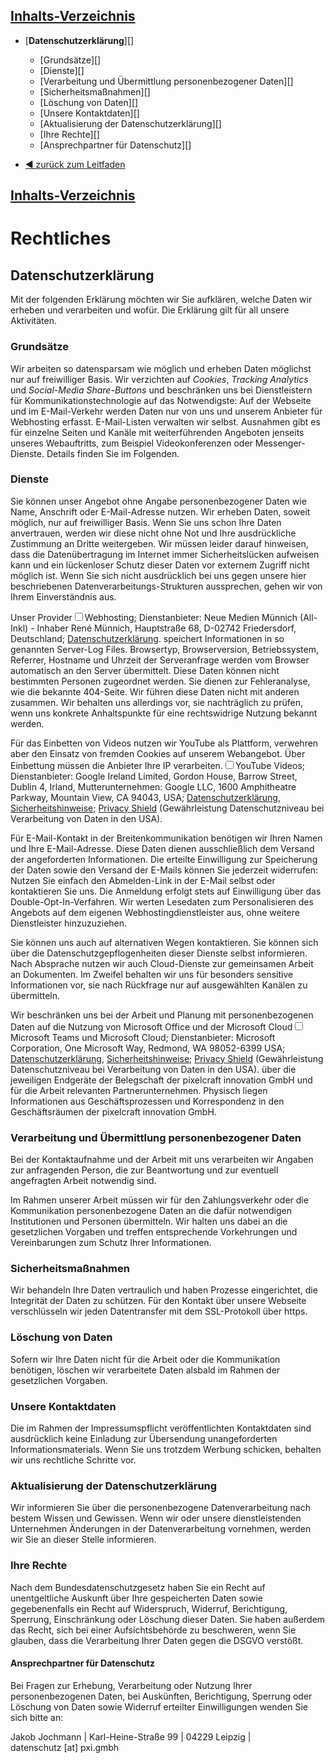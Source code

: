<nav class="nav--article"><!-- leave this alone -->
<div id="open"><!-- leave this alone -->
<h2><a href="#close" id="nav--close">Inhalts-Verzeichnis</a></h2><!-- leave this alone -->

- [**Datenschutzerklärung**][]
    - [Grundsätze][]
    - [Dienste][]
    - [Verarbeitung und Übermittlung personenbezogener Daten][]
    - [Sicherheitsmaßnahmen][]
    - [Löschung von Daten][]
    - [Unsere Kontaktdaten][]
    - [Aktualisierung der Datenschutzerklärung][]
    - [Ihre Rechte][]
    - [Ansprechpartner für Datenschutz][]

- [◀ zurück zum Leitfaden](/)

</div><!-- leave this alone -->
<h2><a href="#open">Inhalts-Verzeichnis</a></h2><!-- leave this alone -->
</nav><!-- leave this alone -->



# Rechtliches

## Datenschutzerklärung
Mit der folgenden Erklärung möchten wir Sie aufklären, welche Daten wir erheben und verarbeiten und wofür. Die Erklärung gilt für all unsere Aktivitäten.


### Grundsätze
Wir arbeiten so datensparsam wie möglich und erheben Daten möglichst nur auf freiwilliger Basis. Wir verzichten auf *Cookies*, *Tracking Analytics* und *Social-Media Share-Buttons* und beschränken uns bei Dienstleistern für Kommunikationstechnologie auf das Notwendigste: Auf der Webseite und im E-Mail-Verkehr werden Daten nur von uns und unserem Anbieter für Webhosting erfasst. E-Mail-Listen verwalten wir selbst. Ausnahmen gibt es für einzelne Seiten und Kanäle mit weiterführenden Angeboten jenseits unseres Webauftritts, zum Beispiel Videokonferenzen oder Messenger-Dienste. Details finden Sie im Folgenden.


### Dienste
Sie können unser Angebot ohne Angabe personenbezogener Daten wie Name, Anschrift oder E-Mail-Adresse nutzen. Wir erheben Daten, soweit möglich, nur auf freiwilliger Basis. Wenn Sie uns schon Ihre Daten anvertrauen, werden wir diese nicht ohne Not und Ihre ausdrückliche Zustimmung an Dritte weitergeben. Wir müssen leider darauf hinweisen, dass die Datenübertragung im Internet immer Sicherheitslücken aufweisen kann und ein lückenloser Schutz dieser Daten vor externem Zugriff nicht möglich ist. Wenn Sie sich nicht ausdrücklich bei uns gegen unsere hier beschriebenen Datenverarbeitungs-Strukturen aussprechen, gehen wir von Ihrem Einverständnis aus.

Unser Provider<label for="provider" class="margin-toggle sidenote-number"></label><input type="checkbox" id="provider" class="margin-toggle"/><span class="sidenote">Webhosting; Dienstanbieter: Neue Medien Münnich (All-Inkl) - Inhaber René Münnich, Hauptstraße 68, D-02742 Friedersdorf, Deutschland;  <a href="https://all-inkl.com/datenschutzinformationen/">Datenschutzerklärung</a>.</span> speichert Informationen in so genannten Server-Log Files. Browsertyp, Browserversion, Betriebssystem, Referrer, Hostname und Uhrzeit der Serveranfrage werden vom Browser automatisch an den Server übermittelt. Diese Daten können nicht bestimmten Personen zugeordnet werden. Sie dienen zur Fehleranalyse, wie die bekannte 404-Seite. Wir führen diese Daten nicht mit anderen zusammen. Wir behalten uns allerdings vor, sie nachträglich zu prüfen, wenn uns konkrete Anhaltspunkte für eine rechtswidrige Nutzung bekannt werden.

Für das Einbetten von Videos nutzen wir YouTube als Plattform, verwehren aber den Einsatz von fremden Cookies auf unserem Webangebot. Über Einbettung müssen die Anbieter Ihre IP verarbeiten.<label for="youtube" class="margin-toggle sidenote-number"></label><input type="checkbox" id="youtube" class="margin-toggle"/><span class="sidenote">YouTube Videos; Dienstanbieter: Google Ireland Limited, Gordon House, Barrow Street, Dublin 4, Irland, Mutterunternehmen: Google LLC, 1600 Amphitheatre Parkway, Mountain View, CA 94043, USA;  <a href="https://policies.google.com/privacy"> Datenschutzerklärung</a>, <a href="https://www.microsoft.com/de-de/trustcenter">Sicherheitshinweise</a>; <a href="https://www.privacyshield.gov/participant?id=a2zt000000001L5AAI&status=Active">Privacy Shield</a> (Gewährleistung Datenschutzniveau bei Verarbeitung von Daten in den USA).</span>

Für E-Mail-Kontakt in der Breitenkommunikation benötigen wir Ihren Namen und Ihre E-Mail-Adresse. Diese Daten dienen ausschließlich dem Versand der angeforderten Informationen. Die erteilte Einwilligung zur Speicherung der Daten sowie den Versand der E-Mails können Sie jederzeit widerrufen: Nutzen Sie einfach den Abmelden-Link in der E-Mail selbst oder kontaktieren Sie uns. Die Anmeldung erfolgt stets auf Einwilligung über das Double-Opt-In-Verfahren. Wir werten Lesedaten zum Personalisieren des Angebots auf dem eigenen Webhostingdienstleister aus, ohne weitere Dienstleister hinzuzuziehen.

Sie können uns auch auf alternativen Wegen kontaktieren. Sie können sich über die Datenschutzgepflogenheiten dieser Dienste selbst informieren. Nach Absprache nutzen wir auch Cloud-Dienste zur gemeinsamen Arbeit an Dokumenten. Im Zweifel behalten wir uns für besonders sensitive Informationen vor, sie nach Rückfrage nur auf ausgewählten Kanälen zu übermitteln.

Wir beschränken uns bei der Arbeit und Planung mit personenbezogenen Daten auf die Nutzung von Microsoft Office und der Microsoft Cloud<label for="messenger" class="margin-toggle sidenote-number"></label><input type="checkbox" id="messenger" class="margin-toggle"/><span class="sidenote">Microsoft Teams und Microsoft Cloud; Dienstanbieter: Microsoft Corporation, One Microsoft Way, Redmond, WA 98052-6399 USA;  <a href="https://privacy.microsoft.com/de-de/privacystatement"> Datenschutzerklärung</a>, <a href="https://www.microsoft.com/de-de/trustcenter">Sicherheitshinweise</a>; <a href="https://www.privacyshield.gov/participant?id=a2zt0000000KzNaAAK&status=Active">Privacy Shield</a> (Gewährleistung Datenschutzniveau bei Verarbeitung von Daten in den USA).</span> über die jeweiligen Endgeräte der Belegschaft der pixelcraft innovation GmbH und für die Arbeit relevanten Partnerunternehmen. Physisch liegen Informationen aus Geschäftsprozessen und Korrespondenz in den Geschäftsräumen der pixelcraft innovation GmbH.


### Verarbeitung und Übermittlung personenbezogener Daten
Bei der Kontaktaufnahme und der Arbeit mit uns verarbeiten wir Angaben zur anfragenden Person, die zur Beantwortung und zur eventuell angefragten Arbeit notwendig sind.

Im Rahmen unserer Arbeit müssen wir für den Zahlungsverkehr oder die Kommunikation personenbezogene Daten an die dafür notwendigen Institutionen und Personen übermitteln. Wir halten uns dabei an die gesetzlichen Vorgaben und treffen entsprechende Vorkehrungen und Vereinbarungen zum Schutz Ihrer Informationen.


### Sicherheitsmaßnahmen
Wir behandeln Ihre Daten vertraulich und haben Prozesse eingerichtet, die Integrität der Daten zu schützen. Für den Kontakt über unsere Webseite verschlüsseln wir jeden Datentransfer mit dem SSL-Protokoll über https.


### Löschung von Daten
Sofern wir Ihre Daten nicht für die Arbeit oder die Kommunikation benötigen, löschen wir verarbeitete Daten alsbald im Rahmen der gesetzlichen Vorgaben.


### Unsere Kontaktdaten
Die im Rahmen der Impressumspflicht veröffentlichten Kontaktdaten sind ausdrücklich keine Einladung zur Übersendung unangeforderten Informationsmaterials. Wenn Sie uns trotzdem Werbung schicken, behalten wir uns rechtliche Schritte vor.


### Aktualisierung der Datenschutzerklärung
Wir informieren Sie über die personenbezogene Datenverarbeitung nach bestem Wissen und Gewissen. Wenn wir oder unsere dienstleistenden Unternehmen Änderungen in der Datenverarbeitung vornehmen, werden wir Sie an dieser Stelle  informieren.


### Ihre Rechte
Nach dem Bundesdatenschutzgesetz haben Sie ein Recht auf unentgeltliche Auskunft über Ihre gespeicherten Daten sowie gegebenenfalls ein Recht auf Widerspruch, Widerruf, Berichtigung, Sperrung, Einschränkung oder Löschung dieser Daten. Sie haben außerdem das Recht, sich bei einer Aufsichtsbehörde zu beschweren, wenn Sie glauben, dass die Verarbeitung Ihrer Daten gegen die DSGVO verstößt.


#### Ansprechpartner für Datenschutz
Bei Fragen zur Erhebung, Verarbeitung oder Nutzung Ihrer personenbezogenen Daten, bei Auskünften, Berichtigung, Sperrung oder Löschung von Daten sowie Widerruf erteilter Einwilligungen wenden Sie sich bitte an:

Jakob Jochmann | Karl-Heine-Straße 99 | 04229 Leipzig | <span class="js-datenschutz-email">datenschutz&nbsp;[at]&nbsp;pxi.gmbh</span>
